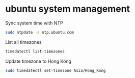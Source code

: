 # ubuntu system management

Sync system time with NTP
```sh
sudo ntpdate -s ntp.ubuntu.com
```

List all timezones
```sh
timedatectl list-timezones
```

Update timezone to Hong Kong
```sh
sudo timedatectl set-timezone Asia/Hong_Kong
```



